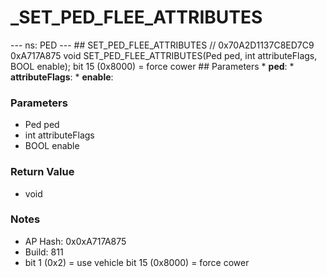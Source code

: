 # _SET_PED_FLEE_ATTRIBUTES

--- ns: PED --- ## SET_PED_FLEE_ATTRIBUTES  // 0x70A2D1137C8ED7C9 0xA717A875 void SET_PED_FLEE_ATTRIBUTES(Ped ped, int attributeFlags, BOOL enable);  bit 15 (0x8000) = force cower  ## Parameters * **ped**: * **attributeFlags**: * **enable**:

### Parameters
* Ped ped
* int attributeFlags
* BOOL enable

### Return Value
* void

### Notes
* AP Hash: 0x0xA717A875
* Build: 811
* bit 1 (0x2) = use vehicle
bit 15 (0x8000) = force cower

